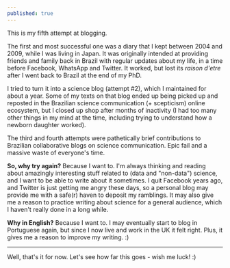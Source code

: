 ```yaml
---
published: true
---
```

This is my fifth attempt at blogging.

The first and most successful one was a diary that I kept between 2004 and 2009, while I was living in Japan. It was originally intended at providing friends and family back in Brazil with regular updates about my life, in a time before Facebook, WhatsApp and Twitter. It worked, but lost its _raison d'etre_ after I went back to Brazil at the end of my PhD. 

I tried to turn it into a science blog (attempt #2), which I maintained for about a year. Some of my texts on that blog ended up being picked up and reposted in the Brazilian science communication (+ scepticism) online ecosystem, but I closed up shop after months of inactivity (I had too many other things in my mind at the time, including trying to understand how a newborn daughter worked). 

The third and fourth attempts were pathetically brief contributions to Brazilian collaborative blogs on science communication. Epic fail and a massive waste of everyone's time.

**So, why try again?**
Because I want to. I'm always thinking and reading about amazingly interesting stuff related to (data and "non-data") science, and I want to be able to write about it sometimes. I quit Facebook years ago, and Twitter is just getting me angry these days, so a personal blog may provide me with a safe(r) haven to deposit my ramblings. It may also give me a reason to practice writing about science for a general audience, which I haven't really done in a long while.

**Why in English?**
Because I want to. I may eventually start to blog in Portuguese again, but since I now live and work in the UK it felt right. Plus, it gives me a reason to improve my writing. :)

***

Well, that's it for now. Let's see how far this goes - wish me luck! :)
